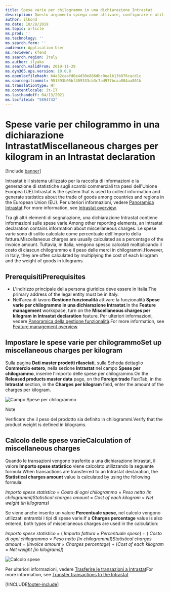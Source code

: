 ```yaml
---
title: Spese varie per chilogrammo in una dichiarazione Intrastat
description: Questo argomento spiega come attivare, configurare e utilizzare la funzionalità per le spese varie per chilogrammo in una dichiarazione Intrastat.
author: ilkond
ms.date: 10/28/2019
ms.topic: article
ms.prod: ''
ms.technology: ''
ms.search.form: ''
audience: Application User
ms.reviewer: kfend
ms.search.region: Italy
ms.author: ilyako
ms.search.validFrom: 2019-11-29
ms.dyn365.ops.version: 10.0.8
ms.openlocfilehash: b4a32caafd0e4d30e886dbc0ea1b13b076cacd1c
ms.sourcegitcommit: 951393b05bf409333cb3c7ad977bcaa804aa801b
ms.translationtype: HT
ms.contentlocale: it-IT
ms.lasthandoff: 04/13/2021
ms.locfileid: "5894742"
---
```

# <a name="miscellaneous-charges-per-kilogram-in-an-intrastat-declaration"></a><span data-ttu-id="c478d-103">Spese varie per chilogrammo in una dichiarazione Intrastat</span><span class="sxs-lookup"><span data-stu-id="c478d-103">Miscellaneous charges per kilogram in an Intrastat declaration</span></span>

[!include [banner](../includes/banner.md)]

<span data-ttu-id="c478d-104">Intrastat è il sistema utilizzato per la raccolta di informazioni e la generazione di statistiche sugli scambi commerciali tra paesi dell'Unione Europea (UE).</span><span class="sxs-lookup"><span data-stu-id="c478d-104">Intrastat is the system that is used to collect information and generate statistics about the trade of goods among countries and regions in the European Union (EU).</span></span> <span data-ttu-id="c478d-105">Per ulteriori informazioni, vedere [Panoramica Intrastat](emea-intrastat.md).</span><span class="sxs-lookup"><span data-stu-id="c478d-105">For more information, see [Intrastat overview](emea-intrastat.md).</span></span>

<span data-ttu-id="c478d-106">Tra gli altri elementi di segnalazione, una dichiarazione Intrastat contiene informazioni sulle spese varie.</span><span class="sxs-lookup"><span data-stu-id="c478d-106">Among other reporting elements, an Intrastat declaration contains information about miscellaneous charges.</span></span> <span data-ttu-id="c478d-107">Le spese varie sono di solito calcolate come percentuale dell'importo della fattura.</span><span class="sxs-lookup"><span data-stu-id="c478d-107">Miscellaneous charges are usually calculated as a percentage of the invoice amount.</span></span> <span data-ttu-id="c478d-108">Tuttavia, in Italia, vengono spesso calcolati moltiplicando il costo di ciascun chilogrammo e il peso delle merci in chilogrammi.</span><span class="sxs-lookup"><span data-stu-id="c478d-108">However, in Italy, they are often calculated by multiplying the cost of each kilogram and the weight of goods in kilograms.</span></span>

## <a name="prerequisites"></a><span data-ttu-id="c478d-109">Prerequisiti</span><span class="sxs-lookup"><span data-stu-id="c478d-109">Prerequisites</span></span>

- <span data-ttu-id="c478d-110">L'indirizzo principale della persona giuridica deve essere in Italia.</span><span class="sxs-lookup"><span data-stu-id="c478d-110">The primary address of the legal entity must be in Italy.</span></span>
- <span data-ttu-id="c478d-111">Nell'area di lavoro **Gestione funzionalità** attivare la funzionalità **Spese varie per chilogrammo in una dichiarazione Intrastat**.</span><span class="sxs-lookup"><span data-stu-id="c478d-111">In the **Feature management** workspace, turn on the **Miscellaneous charges per kilogram in Intrastat declaration** feature.</span></span> <span data-ttu-id="c478d-112">Per ulteriori informazioni, vedere [Panoramica della gestione funzionalità](../../fin-ops-core/fin-ops/get-started/feature-management/feature-management-overview.md).</span><span class="sxs-lookup"><span data-stu-id="c478d-112">For more information, see [Feature management overview](../../fin-ops-core/fin-ops/get-started/feature-management/feature-management-overview.md).</span></span>

## <a name="set-up-miscellaneous-charges-per-kilogram"></a><span data-ttu-id="c478d-113">Impostare le spese varie per chilogrammo</span><span class="sxs-lookup"><span data-stu-id="c478d-113">Set up miscellaneous charges per kilogram</span></span>

<span data-ttu-id="c478d-114">Sulla pagina **Dati master prodotti rilasciati**, sulla Scheda dettaglio **Commercio estero**, nella sezione **Intrastat** nel campo **Spese per chilogrammo**, inserire l'importo delle spese per chilogrammo.</span><span class="sxs-lookup"><span data-stu-id="c478d-114">On the **Released products master data** page, on the **Foreign trade** FastTab, in the **Intrastat** section, in the **Charges per kilogram** field, enter the amount of the charges per kilogram.</span></span>

![Campo Spese per chilogrammo](media/emea-ita-exil-misc-charge-kg-pic1.jpg)

> [!NOTE]
> <span data-ttu-id="c478d-116">Verificare che il peso del prodotto sia definito in chilogrammi.</span><span class="sxs-lookup"><span data-stu-id="c478d-116">Verify that the product weight is defined in kilograms.</span></span>

## <a name="calculation-of-miscellaneous-charges"></a><span data-ttu-id="c478d-117">Calcolo delle spese varie</span><span class="sxs-lookup"><span data-stu-id="c478d-117">Calculation of miscellaneous charges</span></span>

<span data-ttu-id="c478d-118">Quando le transazioni vengono trasferite a una dichiarazione Intrastat, il valore **Importo spese statistico** viene calcolato utilizzando la seguente formula:</span><span class="sxs-lookup"><span data-stu-id="c478d-118">When transactions are transferred to an Intrastat declaration, the **Statistical charges amount** value is calculated by using the following formula:</span></span>

<span data-ttu-id="c478d-119">*Importo spese statistico* = *Costo di ogni chilogrammo* × *Peso netto (in chilogrammi)*</span><span class="sxs-lookup"><span data-stu-id="c478d-119">*Statistical charges amount* = *Cost of each kilogram* × *Net weight (in kilograms)*</span></span>

<span data-ttu-id="c478d-120">Se viene anche inserito un valore **Percentuale spese**, nel calcolo vengono utilizzati entrambi i tipi di spese varie:</span><span class="sxs-lookup"><span data-stu-id="c478d-120">If a **Charges percentage** value is also entered, both types of miscellaneous charges are used in the calculation:</span></span>

<span data-ttu-id="c478d-121">*Importo spese statistico* = ( *Importo fattura* × *Percentuale spese*) + ( *Costo di ogni chilogrammo* × *Peso netto \[in chilogrammi\]*)</span><span class="sxs-lookup"><span data-stu-id="c478d-121">*Statistical charges amount* = (*Invoice amount* × *Charges percentage*) + (*Cost of each kilogram* × *Net weight \[in kilograms\]*)</span></span>

![Calcolo spese](media/emea-ita-exil-misc-charge-kg-pic2.jpg)

<span data-ttu-id="c478d-123">Per ulteriori informazioni, vedere [Trasferire le transazioni a Intrastat](tasks/transfer-transactions-intrastat.md)</span><span class="sxs-lookup"><span data-stu-id="c478d-123">For more information, see [Transfer transactions to the Intrastat](tasks/transfer-transactions-intrastat.md)</span></span>


[!INCLUDE[footer-include](../../includes/footer-banner.md)]